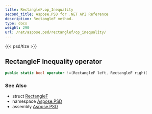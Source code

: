```yaml
---
title: RectangleF.op_Inequality
second_title: Aspose.PSD for .NET API Reference
description: RectangleF method. 
type: docs
weight: 290
url: /net/aspose.psd/rectanglef/op_inequality/
---
```

{{< psd/tize >}}
## RectangleF Inequality operator

```csharp
public static bool operator !=(RectangleF left, RectangleF right)
```

### See Also

* struct [RectangleF](../)
* namespace [Aspose.PSD](../../rectanglef/)
* assembly [Aspose.PSD](../../../)


